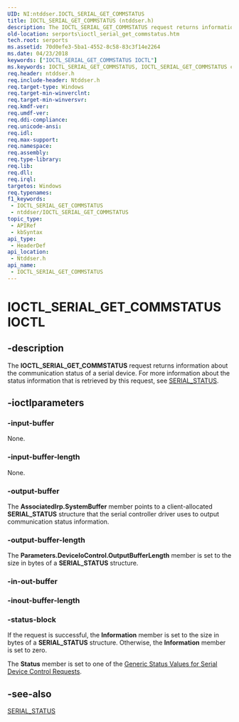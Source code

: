 ```yaml
---
UID: NI:ntddser.IOCTL_SERIAL_GET_COMMSTATUS
title: IOCTL_SERIAL_GET_COMMSTATUS (ntddser.h)
description: The IOCTL_SERIAL_GET_COMMSTATUS request returns information about the communication status of a serial device. For more information about the status information that is retrieved by this request, see SERIAL_STATUS.
old-location: serports\ioctl_serial_get_commstatus.htm
tech.root: serports
ms.assetid: 70d0efe3-5ba1-4552-8c58-83c3f14e2264
ms.date: 04/23/2018
keywords: ["IOCTL_SERIAL_GET_COMMSTATUS IOCTL"]
ms.keywords: IOCTL_SERIAL_GET_COMMSTATUS, IOCTL_SERIAL_GET_COMMSTATUS control, IOCTL_SERIAL_GET_COMMSTATUS control code [Serial Ports], ntddser/IOCTL_SERIAL_GET_COMMSTATUS, serports.ioctl_serial_get_commstatus, serref_4c26c2fc-2285-4b46-8791-0fb613e1c05a.xml
req.header: ntddser.h
req.include-header: Ntddser.h
req.target-type: Windows
req.target-min-winverclnt: 
req.target-min-winversvr: 
req.kmdf-ver: 
req.umdf-ver: 
req.ddi-compliance: 
req.unicode-ansi: 
req.idl: 
req.max-support: 
req.namespace: 
req.assembly: 
req.type-library: 
req.lib: 
req.dll: 
req.irql: 
targetos: Windows
req.typenames: 
f1_keywords:
 - IOCTL_SERIAL_GET_COMMSTATUS
 - ntddser/IOCTL_SERIAL_GET_COMMSTATUS
topic_type:
 - APIRef
 - kbSyntax
api_type:
 - HeaderDef
api_location:
 - Ntddser.h
api_name:
 - IOCTL_SERIAL_GET_COMMSTATUS
---
```


# IOCTL_SERIAL_GET_COMMSTATUS IOCTL


## -description

The <b>IOCTL_SERIAL_GET_COMMSTATUS</b> request returns information about the communication status of a serial device. For more information about the status information that is retrieved by this request, see <a href="/windows-hardware/drivers/ddi/ntddser/ns-ntddser-_serial_status">SERIAL_STATUS</a>.

## -ioctlparameters

### -input-buffer

None.

### -input-buffer-length

None.

### -output-buffer

The <b>AssociatedIrp.SystemBuffer</b> member points to a client-allocated <b>SERIAL_STATUS</b> structure that the serial controller driver uses to output communication status information.

### -output-buffer-length

The <b>Parameters.DeviceIoControl.OutputBufferLength</b> member is set to the size in bytes of a <b>SERIAL_STATUS</b> structure.

### -in-out-buffer

### -inout-buffer-length

### -status-block

If the request is successful, the <b>Information</b> member is set to the size in bytes of a <b>SERIAL_STATUS</b> structure. Otherwise, the <b>Information</b> member is set to zero.

The <b>Status</b> member is set to one of the <a href="/windows-hardware/drivers/serports/serial-device-control-requests2">Generic Status Values for Serial Device Control Requests</a>.

## -see-also

<a href="/windows-hardware/drivers/ddi/ntddser/ns-ntddser-_serial_status">SERIAL_STATUS</a>